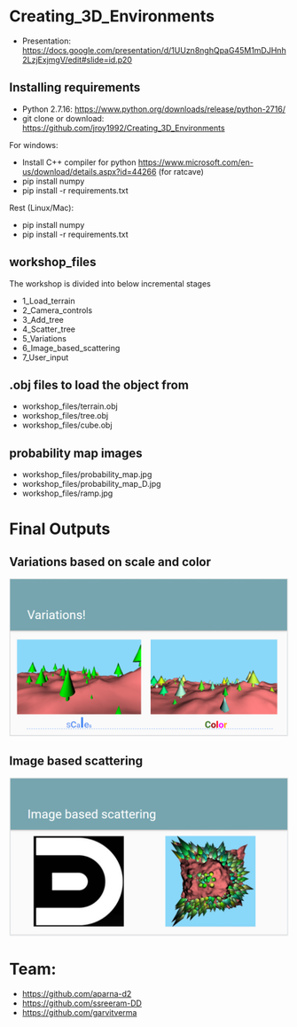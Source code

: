 # Creating_3D_Environments
* Presentation: https://docs.google.com/presentation/d/1UUzn8nghQpaG45M1mDJHnh2LzjExjmgV/edit#slide=id.p20

## Installing requirements
* Python 2.7.16: https://www.python.org/downloads/release/python-2716/
* git clone or download: https://github.com/jroy1992/Creating_3D_Environments

For windows:
* Install C++ compiler for python https://www.microsoft.com/en-us/download/details.aspx?id=44266 (for ratcave)
* pip install numpy
* pip install -r requirements.txt

Rest (Linux/Mac):
* pip install numpy
* pip install -r requirements.txt

## workshop_files
The workshop is divided into below incremental stages
* 1_Load_terrain
* 2_Camera_controls
* 3_Add_tree
* 4_Scatter_tree
* 5_Variations
* 6_Image_based_scattering
* 7_User_input

## .obj files to load the object from
* workshop_files/terrain.obj
* workshop_files/tree.obj
* workshop_files/cube.obj 

## probability map images
* workshop_files/probability_map.jpg
* workshop_files/probability_map_D.jpg
* workshop_files/ramp.jpg

# Final Outputs

## Variations based on scale and color
![Color and scale variations](https://github.com/jroy1992/Creating_3D_Environments/blob/master/Variations.PNG)

## Image based scattering
![Image based scattering](https://github.com/jroy1992/Creating_3D_Environments/blob/master/Image_based_scattering.PNG)


# Team:
* https://github.com/aparna-d2
* https://github.com/ssreeram-DD
* https://github.com/garvitverma
